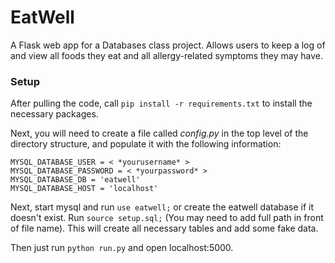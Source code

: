 # EatWell
A Flask web app for a Databases class project. Allows users to keep a log of and view all foods they eat and all allergy-related symptoms they may have.

### Setup
After pulling the code, call `pip install -r requirements.txt` to install the necessary packages.

Next, you will need to create a file called *config.py* in the top level of the directory structure, and populate it with the following information:

```
MYSQL_DATABASE_USER = < *yourusername* >
MYSQL_DATABASE_PASSWORD = < *yourpassword* >
MYSQL_DATABASE_DB = 'eatwell'
MYSQL_DATABASE_HOST = 'localhost' 
```

Next, start mysql and run `use eatwell;` or create the eatwell database if it doesn't exist. Run `source setup.sql;` (You may need to add full path in front of file name). This will create all necessary tables and add some fake data.

Then just run `python run.py` and open localhost:5000.